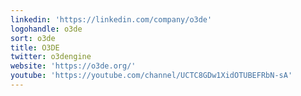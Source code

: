 ```yaml
---
linkedin: 'https://linkedin.com/company/o3de'
logohandle: o3de
sort: o3de
title: O3DE
twitter: o3dengine
website: 'https://o3de.org/'
youtube: 'https://youtube.com/channel/UCTC8GDw1XidOTUBEFRbN-sA'
---
```

